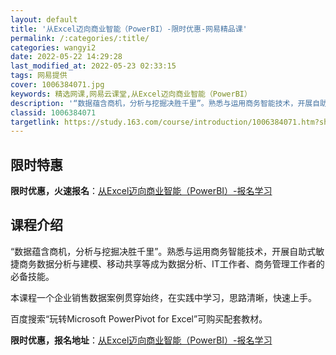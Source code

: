 ```yaml
---
layout: default
title: '从Excel迈向商业智能（PowerBI）-限时优惠-网易精品课'
permalink: /:categories/:title/
categories: wangyi2
date: 2022-05-22 14:29:28
last_modified_at: 2022-05-23 02:33:15
tags: 网易提供
cover: 1006384071.jpg
keywords: 精选网课,网易云课堂,从Excel迈向商业智能（PowerBI）
description: '“数据蕴含商机，分析与挖掘决胜千里”。熟悉与运用商务智能技术，开展自助式敏捷商务数据分析与建模、移动共享等成为数据分析、'
classid: 1006384071
targetlink: https://study.163.com/course/introduction/1006384071.htm?share=1&shareId=1025206652&utm_campaign=share&utm_medium=iphoneShare&utm_source=&utm_u=1025206652
---
```


## 限时特惠

**限时优惠，火速报名**：[从Excel迈向商业智能（PowerBI）-报名学习](https://study.163.com/course/introduction/1006384071.htm?share=1&shareId=1025206652&utm_campaign=share&utm_medium=iphoneShare&utm_source=&utm_u=1025206652)

## 课程介绍

“数据蕴含商机，分析与挖掘决胜千里”。熟悉与运用商务智能技术，开展自助式敏捷商务数据分析与建模、移动共享等成为数据分析、IT工作者、商务管理工作者的必备技能。

本课程一个企业销售数据案例贯穿始终，在实践中学习，思路清晰，快速上手。



百度搜索“玩转Microsoft PowerPivot for Excel”可购买配套教材。

**限时优惠，报名地址**：[从Excel迈向商业智能（PowerBI）-报名学习](https://study.163.com/course/introduction/1006384071.htm?share=1&shareId=1025206652&utm_campaign=share&utm_medium=iphoneShare&utm_source=&utm_u=1025206652)

